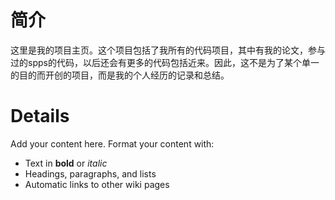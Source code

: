 # 简介 #

这里是我的项目主页。这个项目包括了我所有的代码项目，其中有我的论文，参与过的spps的代码，以后还会有更多的代码包括近来。因此，这不是为了某个单一的目的而开创的项目，而是我的个人经历的记录和总结。


# Details #

Add your content here.  Format your content with:
  * Text in **bold** or _italic_
  * Headings, paragraphs, and lists
  * Automatic links to other wiki pages